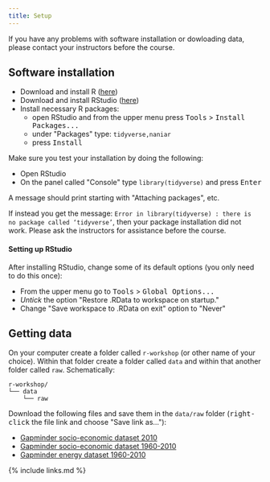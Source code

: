```yaml
---
title: Setup
---
```


If you have any problems with software installation or dowloading data, please 
contact your instructors before the course.

## Software installation

- Download and install R ([here](https://cran.r-project.org/))
- Download and install RStudio ([here](https://www.rstudio.com/products/rstudio/download/#download))
- Install necessary R packages: 
  - open RStudio and from the upper menu press <kbd>Tools</kbd> > <kbd>Install Packages...</kbd>
  - under "Packages" type: `tidyverse,naniar`
  - press <kbd>Install</kbd>

Make sure you test your installation by doing the following:

- Open RStudio
- On the panel called "Console" type `library(tidyverse)` and press <kbd>Enter</kbd>

A message should print starting with "Attaching packages", etc. 

If instead you get the message: 
`Error in library(tidyverse) : there is no package called ‘tidyverse’`, 
then your package installation did not work. Please ask the instructors for 
assistance before the course. 


#### Setting up RStudio

After installing RStudio, change some of its default options (you only need to 
do this once): 

- From the upper menu go to <kbd>Tools</kbd> > <kbd>Global Options...</kbd> 
- _Untick_ the option "Restore .RData to workspace on startup."
- Change "Save workspace to .RData on exit" option to "Never"


## Getting data

On your computer create a folder called `r-workshop` (or other name of your choice).
Within that folder create a folder called `data` and within that another folder called 
`raw`. Schematically:

```
r-workshop/
└── data
    └── raw
```
<p></p>

Download the following files and save them in the `data/raw` folder (<kbd>right-click</kbd> 
the file link and choose "Save link as..."):

- [Gapminder socio-economic dataset 2010](https://github.com/tavareshugo/r-eda-gapminder/raw/gh-pages/_episodes_rmd/data/gapminder2010_socioeconomic.csv)
- [Gapminder socio-economic dataset 1960-2010](https://github.com/tavareshugo/r-eda-gapminder/raw/gh-pages/_episodes_rmd/data/gapminder1960to2010_socioeconomic.csv)
- [Gapminder energy dataset 1960-2010](https://raw.githubusercontent.com/tavareshugo/r-eda-gapminder/raw/gh-pages/_episodes_rmd/data/gapminder1960to2010_energy.csv)


{% include links.md %}
